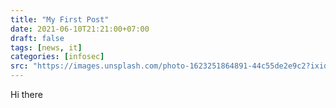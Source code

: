```yaml
---
title: "My First Post"
date: 2021-06-10T21:21:00+07:00
draft: false
tags: [news, it]
categories: [infosec]
src: "https://images.unsplash.com/photo-1623251864891-44c55de2e9c2?ixid=MnwxMjA3fDB8MHxwaG90by1wYWdlfHx8fGVufDB8fHx8&ixlib=rb-1.2.1&auto=format&fit=crop&w=1351&q=80"
---
```


Hi there
